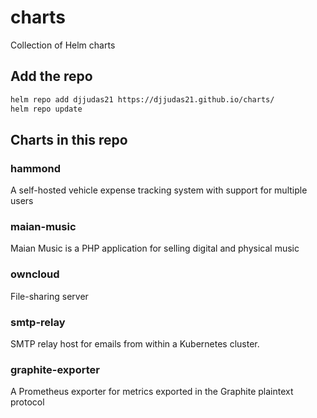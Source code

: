 # charts
Collection of Helm charts

## Add the repo

```sh
helm repo add djjudas21 https://djjudas21.github.io/charts/
helm repo update
```

## Charts in this repo

### hammond

A self-hosted vehicle expense tracking system with support for multiple users

### maian-music

Maian Music is a PHP application for selling digital and physical music

### owncloud

File-sharing server

### smtp-relay

SMTP relay host for emails from within a Kubernetes cluster.

### graphite-exporter

A Prometheus exporter for metrics exported in the Graphite plaintext protocol
